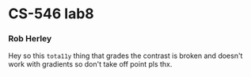 # CS-546 lab8 
### Rob Herley

Hey so this `tota11y` thing that grades the contrast is broken and doesn't work with gradients so don't take off point pls thx.